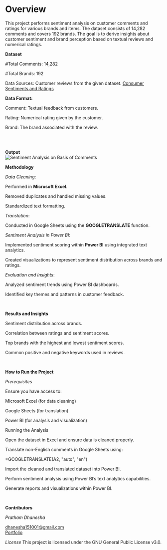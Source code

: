 # Overview

This project performs sentiment analysis on customer comments and ratings for various brands and items. The dataset consists of 14,282 comments and covers 192 brands. The goal is to derive insights about customer sentiment and brand perception based on textual reviews and numerical ratings.

**Dataset**

#Total Comments: 14,282

#Total Brands: 192

Data Sources: Customer reviews from the given dataset. [Consumer Sentiments and Ratings](https://www.kaggle.com/datasets/kapturovalexander/consumer-sentiments-and-ratings) 

**Data Format:**

Comment: Textual feedback from customers.

Rating: Numerical rating given by the customer.

Brand: The brand associated with the review.


<br>
<br>

**Output**
<br>
![Sentiment Analysis on Basis of Comments](https://github.com/user-attachments/assets/c8e8e894-e486-4b15-8243-3fbd0a75f778)


**Methodology**

*Data Cleaning*:

Performed in **Microsoft Excel**.

Removed duplicates and handled missing values.

Standardized text formatting.

*Translation*:

Conducted in Google Sheets using the **GOOGLETRANSLATE** function.

*Sentiment Analysis in Power BI*:

Implemented sentiment scoring within **Power BI** using integrated text analytics.

Created visualizations to represent sentiment distribution across brands and ratings.

*Evaluation and Insights*:

Analyzed sentiment trends using Power BI dashboards.

Identified key themes and patterns in customer feedback.

<br> 

**Results and Insights**

Sentiment distribution across brands.

Correlation between ratings and sentiment scores.

Top brands with the highest and lowest sentiment scores.

Common positive and negative keywords used in reviews.

<br>

**How to Run the Project**

*Prerequisites*

Ensure you have access to:

Microsoft Excel (for data cleaning)

Google Sheets (for translation)

Power BI (for analysis and visualization)

Running the Analysis

Open the dataset in Excel and ensure data is cleaned properly.

Translate non-English comments in Google Sheets using:

=GOOGLETRANSLATE(A2, "auto", "en")

Import the cleaned and translated dataset into Power BI.

Perform sentiment analysis using Power BI’s text analytics capabilities.

Generate reports and visualizations within Power BI.


<br>

**Contributors**

*Pratham Dhanesha*

dhanesha151001@gmail.com <br>
[Portfolio](https://dhanesha151001.github.io/portfolio/)


*License*
This project is licensed under the GNU General Public License v3.0.
